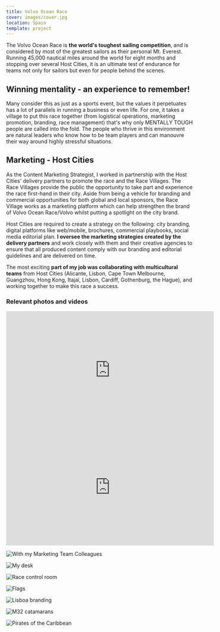 ```yaml
---
title: Volvo Ocean Race
cover: images/cover.jpg
location: Spain
template: project
---
```


The Volvo Ocean Race is **the world's toughest sailing competition**, and is considered by most of the greatest sailors as their personal Mt. Everest. Running 45,000 nautical miles around the world for eight months and stopping over several Host Cities, it is an ultimate test of endurance for teams not only for sailors but even for people behind the scenes.

## Winning mentality - **an experience to remember!**

Many consider this as just as a sports event, but the values it perpetuates has a lot of parallels in running a business or even life. For one, it takes a village to put this race together (from logistical operations, marketing promotion, branding, race management) that's why only MENTALLY TOUGH people are called into the fold. The people who thrive in this environment are natural leaders who know how to be team players and can manouvre their way around highly stressful situations.

## Marketing - Host Cities

As the Content Marketing Strategist, I worked in partnership with the Host Cities' delivery partners to promote the race and the Race Villages. The Race Villages provide the public the opportunity to take part and experience the race first-hand in their city. Aside from being a vehicle for branding and commercial opportunities for both global and local sponsors, the Race Village works as a marketing platform which can help strengthen the brand of Volvo Ocean Race/Volvo whilst putting a spotlight on the city brand.

Host Cities are required to create a strategy on the following: city branding, digital platforms like web/mobile, brochures, commercial playbooks, social media editorial plan. **I oversee the marketing strategies created by the delivery partners** and work closely with them and their creative agencies to ensure that all produced content comply with our branding and editorial guidelines and are delivered on time.

The most exciting **part of my job was collaborating with multicultural teams** from Host Cities (Alicante, Lisbon, Cape Town Melbourne, Guangzhou, Hong Kong, Itajaí, Lisbon, Cardiff, Gothenburg, the Hague), and working together to make this race a success.

### Relevant photos and videos

<iframe width="560" height="315" src="https://www.youtube.com/embed/nLtClI99zbs" frameborder="0" allow="accelerometer; autoplay; encrypted-media; gyroscope; picture-in-picture" allowfullscreen></iframe>

<iframe width="560" height="315" src="https://www.youtube.com/embed/h6Stn5tPzRQ" frameborder="0" allow="accelerometer; autoplay; encrypted-media; gyroscope; picture-in-picture" allowfullscreen></iframe>

![](/work/volvo-ocean-race/images/colleagues.jpg "With my Marketing Team Colleagues")

![](/work/volvo-ocean-race/images/desk.jpg "My desk")

![](/work/volvo-ocean-race/images/race-control-room.jpg "Race control room")

![](/work/volvo-ocean-race/images/flags.jpg "Flags")

![](/work/volvo-ocean-race/images/lisboa-branding.jpg "Lisboa branding")

![](/work/volvo-ocean-race/images/M32-catamarans.jpg "M32 catamarans")

![](/work/volvo-ocean-race/images/pirates.jpg "Pirates of the Caribbean")
